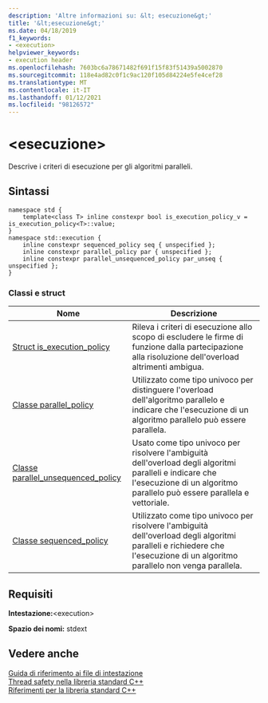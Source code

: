 ```yaml
---
description: 'Altre informazioni su: &lt; esecuzione&gt;'
title: '&lt;esecuzione&gt;'
ms.date: 04/18/2019
f1_keywords:
- <execution>
helpviewer_keywords:
- execution header
ms.openlocfilehash: 7603bc6a78671482f691f15f83f51439a5002870
ms.sourcegitcommit: 118e4ad82c0f1c9ac120f105d84224e5fe4cef28
ms.translationtype: MT
ms.contentlocale: it-IT
ms.lasthandoff: 01/12/2021
ms.locfileid: "98126572"
---
```

# <a name="ltexecutiongt"></a>&lt;esecuzione&gt;

Descrive i criteri di esecuzione per gli algoritmi paralleli.

## <a name="syntax"></a>Sintassi

```
namespace std {
    template<class T> inline constexpr bool is_execution_policy_v = is_execution_policy<T>::value;
}
namespace std::execution {
    inline constexpr sequenced_policy seq { unspecified };
    inline constexpr parallel_policy par { unspecified };
    inline constexpr parallel_unsequenced_policy par_unseq { unspecified };
}
```

### <a name="classes-and-structs"></a>Classi e struct

|Nome|Descrizione|
|-|-|
|[Struct is_execution_policy](is-execution-policy-struct.md)|Rileva i criteri di esecuzione allo scopo di escludere le firme di funzione dalla partecipazione alla risoluzione dell'overload altrimenti ambigua.|
|[Classe parallel_policy](parallel-policy-class.md)|Utilizzato come tipo univoco per distinguere l'overload dell'algoritmo parallelo e indicare che l'esecuzione di un algoritmo parallelo può essere parallela.|
|[Classe parallel_unsequenced_policy](parallel-unsequenced-policy-class.md)|Usato come tipo univoco per risolvere l'ambiguità dell'overload degli algoritmi paralleli e indicare che l'esecuzione di un algoritmo parallelo può essere parallela e vettoriale.|
|[Classe sequenced_policy](sequenced-policy-class.md)|Utilizzato come tipo univoco per risolvere l'ambiguità dell'overload degli algoritmi paralleli e richiedere che l'esecuzione di un algoritmo parallelo non venga parallela.|

## <a name="requirements"></a>Requisiti

**Intestazione:**\<execution>

**Spazio dei nomi:** stdext

## <a name="see-also"></a>Vedere anche

[Guida di riferimento ai file di intestazione](cpp-standard-library-header-files.md)\
[Thread safety nella libreria standard C++](thread-safety-in-the-cpp-standard-library.md)\
[Riferimenti per la libreria standard C++](cpp-standard-library-reference.md)
